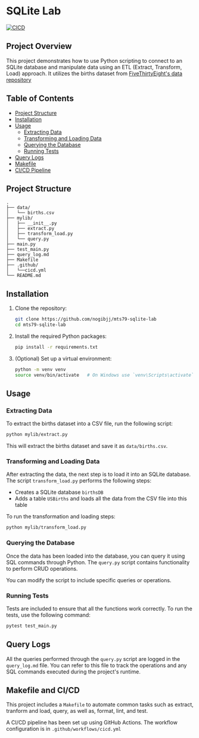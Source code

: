 # SQLite Lab

[![CICD](https://github.com/nogibjj/mts79-sqlite-lab/actions/workflows/cicd.yml/badge.svg)](https://github.com/nogibjj/mts79-sqlite-lab/actions/workflows/cicd.yml)

## Project Overview
This project demonstrates how to use Python scripting to connect to an SQLite database and manipulate data using an ETL (Extract, Transform, Load) approach. It utilizes the births dataset from [FiveThirtyEight's data repository](https://github.com/fivethirtyeight/data)


## Table of Contents

- [Project Structure](#project-structure)
- [Installation](#installation)
- [Usage](#usage)
  - [Extracting Data](#extracting-data)
  - [Transforming and Loading Data](#transforming-and-loading-data)
  - [Querying the Database](#querying-the-database)
  - [Running Tests](#running-tests)
- [Query Logs](#query-logs)
- [Makefile](#makefile)
- [CI/CD Pipeline](#cicd-pipeline)

## Project Structure

```
.
├── data/
│   └── births.csv
├── mylib/
│   ├── __init__.py
│   ├── extract.py
│   ├── transform_load.py
│   └── query.py
├── main.py
├── test_main.py
├── query_log.md
├── Makefile
├── .github/
│   └──cicd.yml
└── README.md
```

## Installation

1. Clone the repository:
   ```bash
   git clone https://github.com/nogibjj/mts79-sqlite-lab
   cd mts79-sqlite-lab
   ```

2. Install the required Python packages:
   ```bash
   pip install -r requirements.txt
   ```

3. (Optional) Set up a virtual environment:
   ```bash
   python -m venv venv
   source venv/bin/activate   # On Windows use `venv\Scripts\activate`
   ```

## Usage

### Extracting Data

To extract the births dataset into a CSV file, run the following script:

```bash
python mylib/extract.py
```

This will extract the births dataset and save it as `data/births.csv`.

### Transforming and Loading Data

After extracting the data, the next step is to load it into an SQLite database. The script `transform_load.py` performs the following steps:
- Creates a SQLite database `birthsDB`
- Adds a table `USBirths` and loads all the data from the CSV file into this table

To run the transformation and loading steps:

```bash
python mylib/transform_load.py
```

### Querying the Database

Once the data has been loaded into the database, you can query it using SQL commands through Python. The `query.py` script contains functionality to perform CRUD operations.

You can modify the script to include specific queries or operations.

### Running Tests

Tests are included to ensure that all the functions work correctly. To run the tests, use the following command:

```bash
pytest test_main.py
```

## Query Logs

All the queries performed through the `query.py` script are logged in the `query_log.md` file. You can refer to this file to track the operations and any SQL commands executed during the project's runtime.

## Makefile and CI/CD
This project includes a `Makefile` to automate common tasks such as extract, tranform and load, query, as well as, format, lint, and test.

A CI/CD pipeline has been set up using GitHub Actions. The workflow configuration is in `.github/workflows/cicd.yml`